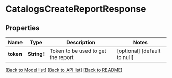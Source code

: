 # CatalogsCreateReportResponse

## Properties
Name | Type | Description | Notes
------------ | ------------- | ------------- | -------------
**token** | **String!** | Token to be used to get the report | [optional] [default to null]

[[Back to Model list]](../README.md#documentation-for-models) [[Back to API list]](../README.md#documentation-for-api-endpoints) [[Back to README]](../README.md)


